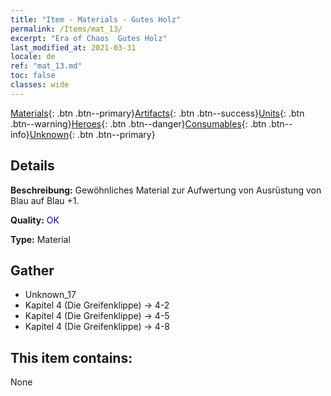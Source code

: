 ```yaml
---
title: "Item - Materials - Gutes Holz"
permalink: /Items/mat_13/
excerpt: "Era of Chaos  Gutes Holz"
last_modified_at: 2021-03-31
locale: de
ref: "mat_13.md"
toc: false
classes: wide
---
```

 [Materials](/de/Items/){: .btn .btn--primary}[Artifacts](/de/Items/Artifacts/){: .btn .btn--success}[Units](/de/Items/Units/){: .btn .btn--warning}[Heroes](/de/Items/Heroes/){: .btn .btn--danger}[Consumables](/de/Items/Consumables/){: .btn .btn--info}[Unknown](/de/Items/Unknown/){: .btn .btn--primary}

## Details
 **Beschreibung:** Gewöhnliches Material zur Aufwertung von Ausrüstung von Blau auf Blau +1.

 **Quality:** <span style="color: #0000CD">OK</span>

 **Type:** Material

## Gather

*    Unknown_17 
*    Kapitel 4 (Die Greifenklippe) -> 4-2 
*    Kapitel 4 (Die Greifenklippe) -> 4-5 
*    Kapitel 4 (Die Greifenklippe) -> 4-8 

## This item contains:

  None

